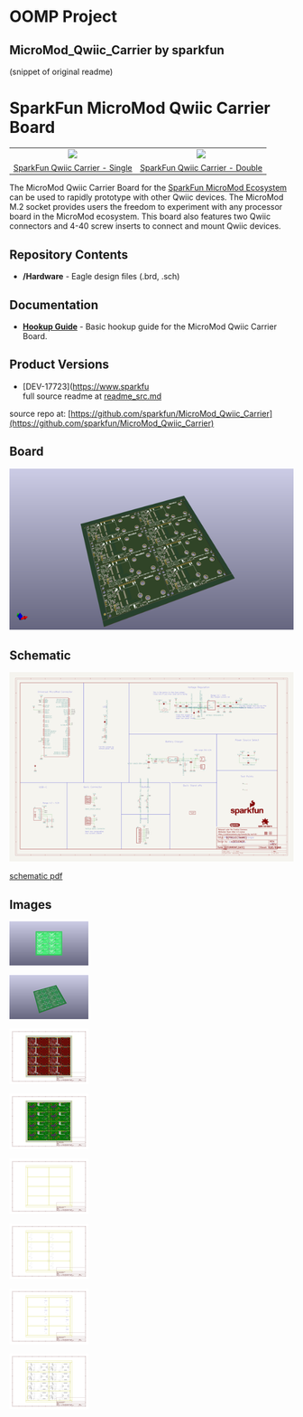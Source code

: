 # OOMP Project  
## MicroMod_Qwiic_Carrier  by sparkfun  
  
(snippet of original readme)  
  
SparkFun MicroMod Qwiic Carrier Board  
========================================  
  
<table class="table table-hover table-striped table-bordered">  
    <tr align="center">  
      <td><a href="https://www.sparkfun.com/products/17723"><img src="https://cdn.sparkfun.com/assets/parts/1/6/8/3/4/17723-SparkFun_MicroMod_Qwiic_Carrier_Board_-_Single-01.jpg"></a></td>  
      <td><a href="https://www.sparkfun.com/products/17724"><img src="https://cdn.sparkfun.com/assets/parts/1/6/8/3/5/17724-SparkFun_MicroMod_Qwiic_Carrier_Board_-_Double-01.jpg"></a></td>  
    </tr>  
    <tr align="center">  
      <td><a href="https://www.sparkfun.com/products/17723">SparkFun Qwiic Carrier - Single</a></td>  
      <td><a href="https://www.sparkfun.com/products/17724">SparkFun Qwiic Carrier - Double</a></td>  
    </tr>  
</table>  
  
The MicroMod Qwiic Carrier Board for the [SparkFun MicroMod Ecosystem](https://www.sparkfun.com/micromod) can be used to rapidly prototype with other Qwiic devices. The MicroMod M.2 socket provides users the freedom to experiment with any processor board in the MicroMod ecosystem. This board also features two Qwiic connectors and 4-40 screw inserts to connect and mount Qwiic devices.  
  
Repository Contents  
-------------------  
* **/Hardware** - Eagle design files (.brd, .sch)  
  
Documentation  
--------------  
* **[Hookup Guide](https://learn.sparkfun.com/tutorials/1596)** - Basic hookup guide for the MicroMod Qwiic Carrier Board.  
  
Product Versions  
----------------  
* [DEV-17723](https://www.sparkfu  
  full source readme at [readme_src.md](readme_src.md)  
  
source repo at: [https://github.com/sparkfun/MicroMod_Qwiic_Carrier](https://github.com/sparkfun/MicroMod_Qwiic_Carrier)  
## Board  
  
[![working_3d.png](working_3d_600.png)](working_3d.png)  
## Schematic  
  
[![working_schematic.png](working_schematic_600.png)](working_schematic.png)  
  
[schematic pdf](working_schematic.pdf)  
## Images  
  
[![working_3D_bottom.png](working_3D_bottom_140.png)](working_3D_bottom.png)  
  
[![working_3D_top.png](working_3D_top_140.png)](working_3D_top.png)  
  
[![working_assembly_page_01.png](working_assembly_page_01_140.png)](working_assembly_page_01.png)  
  
[![working_assembly_page_02.png](working_assembly_page_02_140.png)](working_assembly_page_02.png)  
  
[![working_assembly_page_03.png](working_assembly_page_03_140.png)](working_assembly_page_03.png)  
  
[![working_assembly_page_04.png](working_assembly_page_04_140.png)](working_assembly_page_04.png)  
  
[![working_assembly_page_05.png](working_assembly_page_05_140.png)](working_assembly_page_05.png)  
  
[![working_assembly_page_06.png](working_assembly_page_06_140.png)](working_assembly_page_06.png)  
